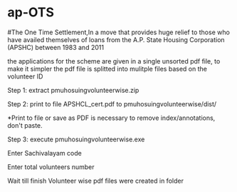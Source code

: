 # ap-OTS
#The One Time Settlement,In a move that provides huge relief to those who have availed themselves of loans from the A.P. State Housing Corporation (APSHC) between 1983 and 2011

the applications for the scheme are given in a single unsorted pdf file, to make it simpler the pdf file is splitted into mulitple files based on the volunteer ID

Step 1: extract  pmuhosuingvolunteerwise.zip

Step 2: print  to file APSHCL_cert.pdf to pmuhosuingvolunteerwise/dist/         

*Print to file or save as PDF is necessary to remove index/annotations, don't paste.

Step 3: execute pmuhosuingvolunteerwise.exe 

Enter Sachivalayam code 

Enter total volunteers number

Wait till finish
Volunteer wise pdf files were created in folder
